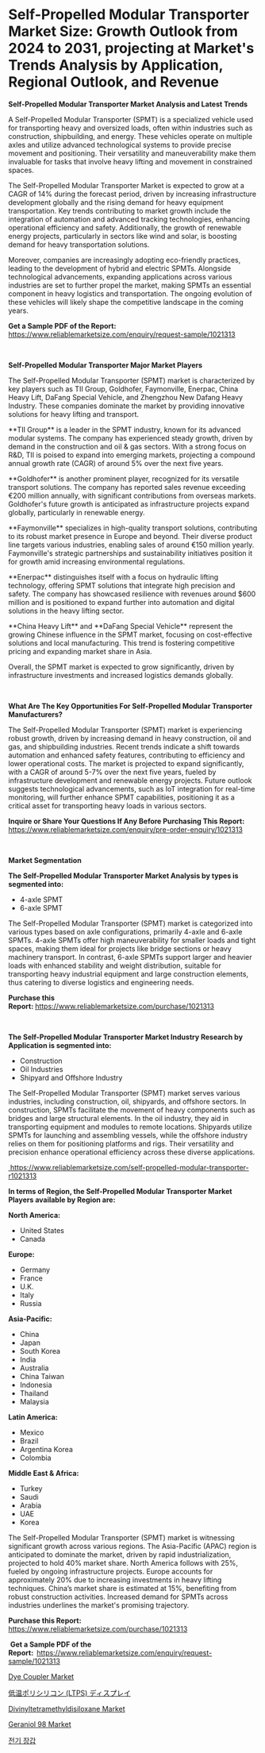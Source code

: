 <p><h1>Self-Propelled Modular Transporter Market Size: Growth Outlook from 2024 to 2031, projecting at Market's Trends Analysis by Application, Regional Outlook, and Revenue</h1></p><p><strong>Self-Propelled Modular Transporter Market Analysis and Latest Trends</strong></p>
<p><p>A Self-Propelled Modular Transporter (SPMT) is a specialized vehicle used for transporting heavy and oversized loads, often within industries such as construction, shipbuilding, and energy. These vehicles operate on multiple axles and utilize advanced technological systems to provide precise movement and positioning. Their versatility and maneuverability make them invaluable for tasks that involve heavy lifting and movement in constrained spaces.</p><p>The Self-Propelled Modular Transporter Market is expected to grow at a CAGR of 14% during the forecast period, driven by increasing infrastructure development globally and the rising demand for heavy equipment transportation. Key trends contributing to market growth include the integration of automation and advanced tracking technologies, enhancing operational efficiency and safety. Additionally, the growth of renewable energy projects, particularly in sectors like wind and solar, is boosting demand for heavy transportation solutions. </p><p>Moreover, companies are increasingly adopting eco-friendly practices, leading to the development of hybrid and electric SPMTs. Alongside technological advancements, expanding applications across various industries are set to further propel the market, making SPMTs an essential component in heavy logistics and transportation. The ongoing evolution of these vehicles will likely shape the competitive landscape in the coming years.</p></p>
<p><strong>Get a Sample PDF of the Report:&nbsp;</strong> <a href="https://www.reliablemarketsize.com/enquiry/request-sample/1021313">https://www.reliablemarketsize.com/enquiry/request-sample/1021313</a></p>
<p>&nbsp;</p>
<p><strong>Self-Propelled Modular Transporter Major Market Players</strong></p>
<p><p>The Self-Propelled Modular Transporter (SPMT) market is characterized by key players such as TII Group, Goldhofer, Faymonville, Enerpac, China Heavy Lift, DaFang Special Vehicle, and Zhengzhou New Dafang Heavy Industry. These companies dominate the market by providing innovative solutions for heavy lifting and transport.</p><p>**TII Group** is a leader in the SPMT industry, known for its advanced modular systems. The company has experienced steady growth, driven by demand in the construction and oil & gas sectors. With a strong focus on R&D, TII is poised to expand into emerging markets, projecting a compound annual growth rate (CAGR) of around 5% over the next five years.</p><p>**Goldhofer** is another prominent player, recognized for its versatile transport solutions. The company has reported sales revenue exceeding €200 million annually, with significant contributions from overseas markets. Goldhofer's future growth is anticipated as infrastructure projects expand globally, particularly in renewable energy.</p><p>**Faymonville** specializes in high-quality transport solutions, contributing to its robust market presence in Europe and beyond. Their diverse product line targets various industries, enabling sales of around €150 million yearly. Faymonville's strategic partnerships and sustainability initiatives position it for growth amid increasing environmental regulations.</p><p>**Enerpac** distinguishes itself with a focus on hydraulic lifting technology, offering SPMT solutions that integrate high precision and safety. The company has showcased resilience with revenues around $600 million and is positioned to expand further into automation and digital solutions in the heavy lifting sector.</p><p>**China Heavy Lift** and **DaFang Special Vehicle** represent the growing Chinese influence in the SPMT market, focusing on cost-effective solutions and local manufacturing. This trend is fostering competitive pricing and expanding market share in Asia.</p><p>Overall, the SPMT market is expected to grow significantly, driven by infrastructure investments and increased logistics demands globally.</p></p>
<p>&nbsp;</p>
<p><strong>What Are The Key Opportunities For Self-Propelled Modular Transporter Manufacturers?</strong></p>
<p><p>The Self-Propelled Modular Transporter (SPMT) market is experiencing robust growth, driven by increasing demand in heavy construction, oil and gas, and shipbuilding industries. Recent trends indicate a shift towards automation and enhanced safety features, contributing to efficiency and lower operational costs. The market is projected to expand significantly, with a CAGR of around 5-7% over the next five years, fueled by infrastructure development and renewable energy projects. Future outlook suggests technological advancements, such as IoT integration for real-time monitoring, will further enhance SPMT capabilities, positioning it as a critical asset for transporting heavy loads in various sectors.</p></p>
<p><strong>Inquire or Share Your Questions If Any Before Purchasing This Report:</strong> <a href="https://www.reliablemarketsize.com/enquiry/pre-order-enquiry/1021313">https://www.reliablemarketsize.com/enquiry/pre-order-enquiry/1021313</a></p>
<p>&nbsp;</p>
<p><strong>Market Segmentation</strong></p>
<p><strong>The Self-Propelled Modular Transporter Market Analysis by types is segmented into:</strong></p>
<p><ul><li>4-axle SPMT</li><li>6-axle SPMT</li></ul></p>
<p><p>The Self-Propelled Modular Transporter (SPMT) market is categorized into various types based on axle configurations, primarily 4-axle and 6-axle SPMTs. 4-axle SPMTs offer high maneuverability for smaller loads and tight spaces, making them ideal for projects like bridge sections or heavy machinery transport. In contrast, 6-axle SPMTs support larger and heavier loads with enhanced stability and weight distribution, suitable for transporting heavy industrial equipment and large construction elements, thus catering to diverse logistics and engineering needs.</p></p>
<p><strong>Purchase this Report:&nbsp;</strong><a href="https://www.reliablemarketsize.com/purchase/1021313">https://www.reliablemarketsize.com/purchase/1021313</a></p>
<p>&nbsp;</p>
<p><strong>The Self-Propelled Modular Transporter Market Industry Research by Application is segmented into:</strong></p>
<p><ul><li>Construction</li><li>Oil Industries</li><li>Shipyard and Offshore Industry</li></ul></p>
<p><p>The Self-Propelled Modular Transporter (SPMT) market serves various industries, including construction, oil, shipyards, and offshore sectors. In construction, SPMTs facilitate the movement of heavy components such as bridges and large structural elements. In the oil industry, they aid in transporting equipment and modules to remote locations. Shipyards utilize SPMTs for launching and assembling vessels, while the offshore industry relies on them for positioning platforms and rigs. Their versatility and precision enhance operational efficiency across these diverse applications.</p></p>
<p><a href="https://www.reliablemarketsize.com/self-propelled-modular-transporter-r1021313">&nbsp;https://www.reliablemarketsize.com/self-propelled-modular-transporter-r1021313</a></p>
<p><strong>In terms of Region, the Self-Propelled Modular Transporter Market Players available by Region are:</strong></p>
<p>
    <p> <strong> North America: </strong>
        <ul>
            <li>United States</li>
            <li>Canada</li>
        </ul>
        </p> 
    <p> <strong> Europe: </strong>
        <ul>
            <li>Germany</li>
            <li>France</li>
            <li>U.K.</li>
            <li>Italy</li>
            <li>Russia</li>
        </ul>
        </p> 
    <p> <strong> Asia-Pacific: </strong>
        <ul>
            <li>China</li>
            <li>Japan</li>
            <li>South Korea</li>
            <li>India</li>
            <li>Australia</li>
            <li>China Taiwan</li>
            <li>Indonesia</li>
            <li>Thailand</li>
            <li>Malaysia</li>
        </ul>
        </p> 
    <p> <strong> Latin America: </strong>
        <ul>
            <li>Mexico</li>
            <li>Brazil</li>
            <li>Argentina Korea</li>
            <li>Colombia</li>
        </ul>
        </p> 
    <p> <strong> Middle East & Africa: </strong>
        <ul>
            <li>Turkey</li>
            <li>Saudi</li>
            <li>Arabia</li>
            <li>UAE</li>
            <li>Korea</li>
        </ul>
    </p>
    </p>
<p><p>The Self-Propelled Modular Transporter (SPMT) market is witnessing significant growth across various regions. The Asia-Pacific (APAC) region is anticipated to dominate the market, driven by rapid industrialization, projected to hold 40% market share. North America follows with 25%, fueled by ongoing infrastructure projects. Europe accounts for approximately 20% due to increasing investments in heavy lifting techniques. China’s market share is estimated at 15%, benefiting from robust construction activities. Increased demand for SPMTs across industries underlines the market's promising trajectory.</p></p>
<p><strong>Purchase this Report: </strong><a href="https://www.reliablemarketsize.com/purchase/1021313">https://www.reliablemarketsize.com/purchase/1021313</a></p>
<p>&nbsp;<strong>Get a Sample PDF of the Report:&nbsp;&nbsp;</strong><a href="https://www.reliablemarketsize.com/enquiry/request-sample/1021313">https://www.reliablemarketsize.com/enquiry/request-sample/1021313</a></p>
<p><strong></strong></p>
<p><p><a href="https://www.linkedin.com/pulse/navigating-global-dye-coupler-market-from-trends-strategy-rcbfe?trackingId=xu%2FmjIEsRnqZVR8c7cLa6g%3D%3D">Dye Coupler Market</a></p><p><a href="https://medium.com/@alexxis.gm/low-temperature-poly-silicon-ltps-display-ee9c3034bea9">低温ポリシリコン (LTPS) ディスプレイ</a></p><p><a href="https://issuu.com/reportprime-2/docs/divinyltetramethyldisiloxane-market_d87625aea00e9c">Divinyltetramethyldisiloxane Market</a></p><p><a href="https://www.linkedin.com/pulse/exploring-geraniol-98-market-dynamics-revenue-analysis-growth-savfe?trackingId=Se8OLmuSRhiOFekY1m6kSA%3D%3D">Geraniol 98 Market</a></p><p><a href="https://medium.com/@lawrencemendoza2023/%EC%84%B8%EA%B3%84-electric-gloves-market-%EC%9D%80-2024%EC%97%90%EC%84%9C-2031%EB%A1%9C-%EC%97%B0%ED%8F%89%EA%B7%A0-%EC%A6%9D%EA%B0%80%EC%9C%A8%EC%9D%84-%EB%B3%B4%EC%9D%BC-%EA%B2%83%EC%9C%BC%EB%A1%9C-%EC%98%88%EC%83%81%EB%90%A9%EB%8B%88%EB%8B%A4-c3add57b12e8">전기 장갑</a></p></p>